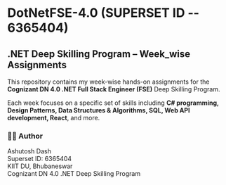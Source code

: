 # DotNetFSE-4.0 (SUPERSET ID -- 6365404)

## .NET Deep Skilling Program – Week_wise Assignments

This repository contains my week-wise hands-on assignments for the **Cognizant DN 4.0 .NET Full Stack Engineer (FSE)** Deep Skilling Program.

Each week focuses on a specific set of skills including **C# programming, Design Patterns, Data Structures & Algorithms, SQL, Web API development, React**, and more.

### 👨‍🎓 Author 

Ashutosh Dash  
Superset ID: 6365404  
KIIT DU, Bhubaneswar  
Cognizant DN 4.0 .NET Deep Skilling Program  
